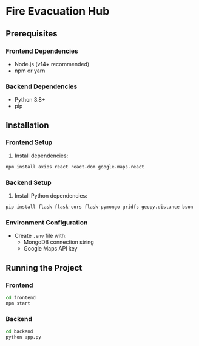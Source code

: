 
# Fire Evacuation Hub

## Prerequisites

### Frontend Dependencies
- Node.js (v14+ recommended)
- npm or yarn

### Backend Dependencies
- Python 3.8+
- pip

## Installation

### Frontend Setup
1. Install dependencies:
```bash
npm install axios react react-dom google-maps-react
```

### Backend Setup
1. Install Python dependencies:
```bash
pip install flask flask-cors flask-pymongo gridfs geopy.distance bson
```

### Environment Configuration
- Create `.env` file with:
  - MongoDB connection string
  - Google Maps API key

## Running the Project

### Frontend
```bash
cd frontend
npm start
```

### Backend
```bash
cd backend
python app.py
```
